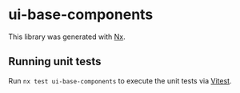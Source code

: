 # ui-base-components

This library was generated with [Nx](https://nx.dev).

## Running unit tests

Run `nx test ui-base-components` to execute the unit tests via [Vitest](https://vitest.dev/).
